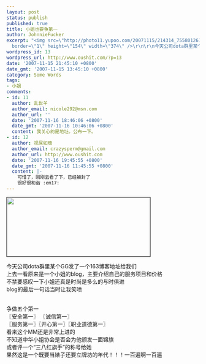 ```yaml
---
layout: post
status: publish
published: true
title: 小姐也要争第一
author: JohnnieFucker
excerpt: "<img src=\"http://photo11.yupoo.com/20071115/214314_755801261_ueazejey.jpg\"
  border=\"1\" height=\"154\" width=\"374\" />\r\n\r\n今天公司dota群里某个GG发了一个163博客地址给我们\r\n上去一看原来是一个小姐的blog，主要介绍自己的服务项目和价格\r\n不禁要感叹一下小姐还真是时尚是多么的与时俱进\r\nblog的最后一句话当时让我笑喷\r\n\r\n"
wordpress_id: 13
wordpress_url: http://www.oushit.com/?p=13
date: '2007-11-15 21:45:10 +0800'
date_gmt: '2007-11-15 13:45:10 +0800'
category: Some Words
tags:
- 小姐
comments:
- id: 11
  author: 乱世羊
  author_email: nicole292@msn.com
  author_url: ''
  date: '2007-11-16 18:46:06 +0800'
  date_gmt: '2007-11-16 10:46:06 +0800'
  content: 我关心的是地址。公布一下。
- id: 12
  author: 视屎如瑰
  author_email: crazysperm@gmail.com
  author_url: http://www.oushit.com
  date: '2007-11-16 19:45:55 +0800'
  date_gmt: '2007-11-16 11:45:55 +0800'
  content: |-
    可惜了，刚刚去看了下，已经被封了
    很好很和谐 :em17:
---
```

<p><img src="http://photo11.yupoo.com/20071115/214314_755801261_ueazejey.jpg" border="1" height="154" width="374" /></p>
<p>今天公司dota群里某个GG发了一个163博客地址给我们<br />
上去一看原来是一个小姐的blog，主要介绍自己的服务项目和价格<br />
不禁要感叹一下小姐还真是时尚是多么的与时俱进<br />
blog的最后一句话当时让我笑喷</p>
<p><!--break--><a id="more-13"></a><br />
争做五个第一<br />
〖安全第一〗 〖诚信第一〗<br />
〖服务第一〗〖开心第一〗〖职业道德第一〗<br />
看来这个MM还是非常上进的<br />
不知道中华小姐协会是否会为他颁发一面锦旗<br />
或者评一个“三八红旗手”的称号给她<br />
果然这是一个既要当婊子还要立牌坊的年代！！！一百遍啊一百遍</p>
